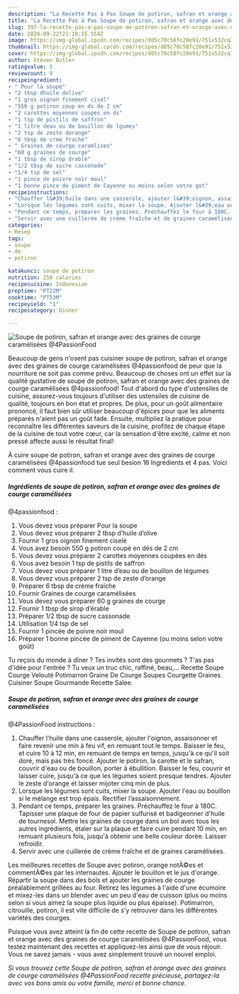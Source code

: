 ```yaml
---
description: "La Recette Pas à Pas Soupe de potiron, safran et orange avec des graines de courge caramélisées  @4PassionFood"
title: "La Recette Pas à Pas Soupe de potiron, safran et orange avec des graines de courge caramélisées  @4PassionFood"
slug: 397-la-recette-pas-a-pas-soupe-de-potiron-safran-et-orange-avec-des-graines-de-courge-caramelisees-4passionfood
date: 2020-09-22T21:10:55.554Z
image: https://img-global.cpcdn.com/recipes/d05c70c58fc20e91/751x532cq70/soupe-de-potiron-safran-et-orange-avec-des-graines-de-courge-caramelisees-4passionfood-photo-principale-de-la-recette.jpg
thumbnail: https://img-global.cpcdn.com/recipes/d05c70c58fc20e91/751x532cq70/soupe-de-potiron-safran-et-orange-avec-des-graines-de-courge-caramelisees-4passionfood-photo-principale-de-la-recette.jpg
cover: https://img-global.cpcdn.com/recipes/d05c70c58fc20e91/751x532cq70/soupe-de-potiron-safran-et-orange-avec-des-graines-de-courge-caramelisees-4passionfood-photo-principale-de-la-recette.jpg
author: Steven Butler
ratingvalue: 5
reviewcount: 9
recipeingredient:
- " Pour la soupe"
- "2 tbsp dhuile dolive"
- "1 gros oignon finement cisel"
- "550 g potiron coup en ds de 2 cm"
- "2 carottes moyennes coupes en ds"
- "1 tsp de pistils de saffron"
- "1 litre deau ou de bouillon de lgumes"
- "2 tsp de zeste dorange"
- "6 tbsp de crme frache"
- " Graines de courge caramlises"
- "60 g graines de courge"
- "1 tbsp de sirop drable"
- "1/2 tbsp de sucre cassonade"
- "1/4 tsp de sel"
- "1 pince de poivre noir moul"
- "1 bonne pince de piment de Cayenne ou moins selon votre got"
recipeinstructions:
- "Chauffer l&#39;huile dans une casserole, ajouter l&#39;oignon, assaisonner et faire revenir une min à feu vif, en remuant tout le temps. Baisser le feu, et cuire 10 à 12 min, en remuant de temps en temps, jusqu&#39;à ce qu&#39;il soit doré, mais pas très foncé. Ajouter le potiron, la carotte et le safran, couvrir d&#39;eau ou de bouillon, porter à ébullition. Baisser le feu, couvrir et laisser cuire, jusqu&#39;à ce que les légumes soient presque tendres. Ajouter le zeste d&#39;orange et laisser mijoter cinq min de plus."
- "Lorsque les légumes sont cuits, mixer la soupe. Ajouter l&#39;eau ou bouillon si le mélange est trop épais. Rectifier l’assaisonnement."
- "Pendant ce temps, préparer les graines. Préchauffez le four à 180C. Tapisser une plaque de four de papier sulfurisé et badigeonner d&#39;huile de tournesol. Mettre les graines de courge dans un bol avec tous les autres ingrédients, étaler sur la plaque et faire cuire pendant 10 min, en remuant plusieurs fois, jusqu&#39;à obtenir une belle couleur dorée. Laisser refroidir."
- "Servir avec une cuillerée de crème fraîche et de graines caramélisées."
categories:
- Resep
tags:
- soupe
- de
- potiron

katakunci: soupe de potiron 
nutrition: 250 calories
recipecuisine: Indonesian
preptime: "PT22M"
cooktime: "PT53M"
recipeyield: "1"
recipecategory: Dinner

---
```



![Soupe de potiron, safran et orange avec des graines de courge caramélisées 
@4PassionFood](https://img-global.cpcdn.com/recipes/d05c70c58fc20e91/751x532cq70/soupe-de-potiron-safran-et-orange-avec-des-graines-de-courge-caramelisees-4passionfood-photo-principale-de-la-recette.jpg)

Beaucoup de gens n'osent pas cuisiner soupe de potiron, safran et orange avec des graines de courge caramélisées 
@4passionfood de peur que la nourriture ne soit pas comme prévu. Beaucoup de choses ont un effet sur la qualité gustative de soupe de potiron, safran et orange avec des graines de courge caramélisées 
@4passionfood! Tout d'abord du type d'ustensiles de cuisine, assurez-vous toujours d'utiliser des ustensiles de cuisine de qualité, toujours en bon état et propres. De plus, pour un goût alimentaire prononcé, il faut bien sûr utiliser beaucoup d'épices pour que les aliments préparés n'aient pas un goût fade. Ensuite, multipliez la pratique pour reconnaître les différentes saveurs de la cuisine, profitez de chaque étape de la cuisine de tout votre cœur, car la sensation d'être excité, calme et non pressé affecte aussi le résultat final!

<!--inarticleads1-->

À cuire soupe de potiron, safran et orange avec des graines de courge caramélisées 
@4passionfood tue seul besion 16 Ingrédients et 4 pas. Voici comment vous cuire il.

##### Ingrédients de soupe de potiron, safran et orange avec des graines de courge caramélisées 
@4passionfood :

1. Vous devez vous préparer  Pour la soupe
1. Vous devez vous préparer 2 tbsp d’huile d’olive
1. Fournir 1 gros oignon finement ciselé
1. Vous avez besoin 550 g potiron coupé en dés de 2 cm
1. Vous devez vous préparer 2 carottes moyennes coupées en dés
1. Vous avez besoin 1 tsp de pistils de saffron
1. Vous devez vous préparer 1 litre d’eau ou de bouillon de légumes
1. Vous devez vous préparer 2 tsp de zeste d’orange
1. Préparer 6 tbsp de crème fraîche
1. Fournir  Graines de courge caramélisées
1. Vous devez vous préparer 60 g graines de courge
1. Fournir 1 tbsp de sirop d’érable
1. Préparer 1/2 tbsp de sucre cassonade
1. Utilisation 1/4 tsp de sel
1. Fournir 1 pincée de poivre noir moul
1. Préparer 1 bonne pincée de piment de Cayenne (ou moins selon votre goût)


Tu reçois du monde à dîner ? Tes invités sont des gourmets ? T&#39;as pas d&#39;idée pour l&#39;entrée ? Tu veux un truc chic, raffiné, beau,… Recette Soupe Courge Velouté Potimarron Graine De Courge Soupes Courgette Graines Cuisiner Soupe Gourmande Recette Salee. 

<!--inarticleads2-->

##### Soupe de potiron, safran et orange avec des graines de courge caramélisées 
@4PassionFood instructions :

1. Chauffer l&#39;huile dans une casserole, ajouter l&#39;oignon, assaisonner et faire revenir une min à feu vif, en remuant tout le temps. Baisser le feu, et cuire 10 à 12 min, en remuant de temps en temps, jusqu&#39;à ce qu&#39;il soit doré, mais pas très foncé. Ajouter le potiron, la carotte et le safran, couvrir d&#39;eau ou de bouillon, porter à ébullition. Baisser le feu, couvrir et laisser cuire, jusqu&#39;à ce que les légumes soient presque tendres. Ajouter le zeste d&#39;orange et laisser mijoter cinq min de plus.
1. Lorsque les légumes sont cuits, mixer la soupe. Ajouter l&#39;eau ou bouillon si le mélange est trop épais. Rectifier l’assaisonnement.
1. Pendant ce temps, préparer les graines. Préchauffez le four à 180C. Tapisser une plaque de four de papier sulfurisé et badigeonner d&#39;huile de tournesol. Mettre les graines de courge dans un bol avec tous les autres ingrédients, étaler sur la plaque et faire cuire pendant 10 min, en remuant plusieurs fois, jusqu&#39;à obtenir une belle couleur dorée. Laisser refroidir.
1. Servir avec une cuillerée de crème fraîche et de graines caramélisées.


Les meilleures recettes de Soupe avec potiron, orange notÃ©es et commentÃ©es par les internautes. Ajouter le bouillon et le jus d&#39;orange. Répartir la soupe dans des bols et ajouter les graines de courge préalablement grillées au four. Retirez les légumes à l&#39;aide d&#39;une écumoire et mixez-les dans un blender avec un peu d&#39;eau de cuisson (plus ou moins selon si vous aimez la soupe plus liquide ou plus épaisse). Potimarron, citrouille, potiron, il est vite difficile de s&#39;y retrouver dans les différentes variétés des courges. 

<!--inarticleads1-->

<p>
Puisque vous avez atteint la fin de cette recette de Soupe de potiron, safran et orange avec des graines de courge caramélisées 
@4PassionFood, vous testez maintenant des recettes et appliquez-les ainsi que de vous réjouir. Vous ne savez jamais - vous avez simplement trouvé un nouvel emploi.
</p>

<p>
<i>Si vous trouvez cette Soupe de potiron, safran et orange avec des graines de courge caramélisées 
@4PassionFood recette précieuse, partagez-la avec vos bons amis ou votre famille, merci et bonne chance.</i>
</p>
